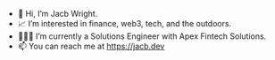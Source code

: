 - 👋 Hi, I’m Jacb Wright.
- 📈 I’m interested in finance, web3, tech, and the outdoors. 
- 👨🏻‍💻 I’m currently a Solutions Engineer with Apex Fintech Solutions.
- 📫 You can reach me at https://jacb.dev
